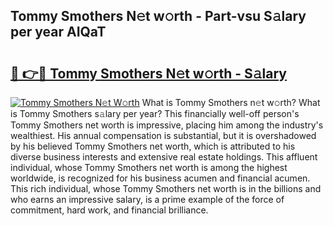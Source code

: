 ## Tommy Smothers N𝚎t w𝚘rth - Part-vsu S𝚊lary per year AIQaT

# <h2><a href="http://gc4n2ll.nevu.top/?p=Tommy+Smothers">🔗 👉🔴 Tommy Smothers N𝚎t w𝚘rth - S𝚊lary</a></h2>

[![Tommy Smothers N𝚎t W𝚘rth](https://i.imgur.com/Oavwk0R.jpeg)](http://gc4n2ll.nevu.top/?p=Tommy+Smothers)
What is Tommy Smothers n𝚎t w𝚘rth? What is Tommy Smothers s𝚊lary per year?
This financially well-off person's Tommy Smothers net worth is impressive, placing him among the industry's wealthiest. His annual compensation is substantial, but it is overshadowed by his believed Tommy Smothers net worth, which is attributed to his diverse business interests and extensive real estate holdings. This affluent individual, whose Tommy Smothers net worth is among the highest worldwide, is recognized for his business acumen and financial acumen. This rich individual, whose Tommy Smothers net worth is in the billions and who earns an impressive salary, is a prime example of the force of commitment, hard work, and financial brilliance.

